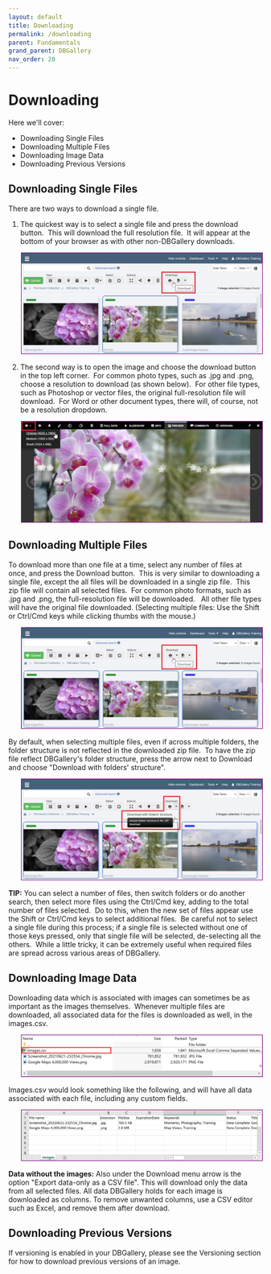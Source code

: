 ```yaml
---
layout: default
title: Downloading
permalink: /downloading
parent: Fundamentals
grand_parent: DBGallery
nav_order: 20
---
```


# Downloading

Here we'll cover:
- Downloading Single Files
- Downloading Multiple Files
- Downloading Image Data
- Downloading Previous Versions

## Downloading Single Files
There are two ways to download a single file.

1) The quickest way is to select a single file and press the download button.  This will download the full resolution file.  It will appear at the bottom of your browser as with other non-DBGallery downloads.

<p style="margin-left: 5%;"><img style="border: 1px solid purple;" src="/assets/Download-Single-Gallery.jpg" alt="Download Single File - Gallery"/></p>


2) The second way is to open the image and choose the download button in the top left corner.  For common photo types, such as .jpg and .png, choose a resolution to download (as shown below).  For other file types, such as Photoshop or vector files, the original full-resolution file will download.  For Word or other document types, there will, of course, not be a resolution dropdown.

<p style="margin-left: 5%;"><img style="border: 1px solid purple;" src="/assets/Download-Single-Preview.jpg" alt="Download Single File - Preview"/></p>

## Downloading Multiple Files
To download more than one file at a time, select any number of files at once, and press the Download button.  This is very similar to downloading a single file, except the all files will be downloaded in a single zip file.  This zip file will contain all selected files.  For common photo formats, such as .jpg and .png, the full-resolution file will be downloaded.   All other file types will have the original file downloaded.  (Selecting multiple files: Use the Shift or Ctrl/Cmd keys while clicking thumbs with the mouse.)

<p style="margin-left: 5%;"><img style="border: 1px solid purple;" src="/assets/Download-Multiple-Gallery.png" alt="Download Multiple Files - Gallery"/></p>

By default, when selecting multiple files, even if across multiple folders, the folder structure is not reflected in the downloaded zip file.  To have the zip file reflect DBGallery's folder structure, press the arrow next to Download and choose "Download with folders' structure".  

<p style="margin-left: 5%;"><img style="border: 1px solid purple;" src="/assets/Download-Multiple-PreserveStructure.png" alt="Download Multiple Files - Preserve Folder Structure"/></p>

**TIP:** You can select a number of files, then switch folders or do another search, then select more files using the Ctrl/Cmd key, adding to the total number of files selected.  Do to this, when the new set of files appear use the Shift or Ctrl/Cmd keys to select additional files.  Be careful not to select a single file during this process; if a single file is selected without one of those keys pressed, only that single file will be selected, de-selecting all the others.  While a little tricky, it can be extremely useful when required files are spread across various areas of DBGallery. 


## Downloading Image Data
Downloading data which is associated with images can sometimes be as important as the images themselves.  Whenever multiple files are downloaded, all associated data for the files is downloaded as well, in the images.csv.

<p style="margin-left: 5%;"><img style="border: 1px solid purple;" src="/assets/Download-zip-sample.png" alt="Download Multiple Files - Zip Sample"/></p>

Images.csv would look something like the following, and will have all data associated with each file, including any custom fields.

<p style="margin-left: 5%;"><img style="border: 1px solid purple;" src="/assets/Download-csv-sample.png" alt="Download Multiple Files - CSV Sample"/></p>

**Data without the images:** Also under the Download menu arrow is the option "Export data-only as a CSV file".  This will download only the data from all selected files.  All data DBGallery holds for each image is downloaded as columns.  To remove unwanted columns, use a CSV editor such as Excel, and remove them after download.  

## Downloading Previous Versions
If versioning is enabled in your DBGallery, please see the Versioning section for how to download previous versions of an image.